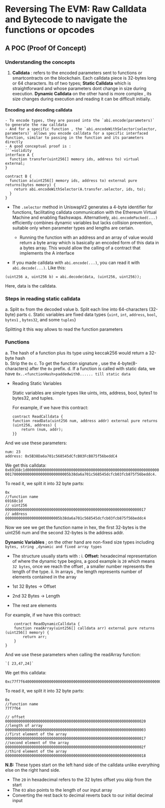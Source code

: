 # Reversing The EVM: Raw Calldata and Bytecode to navigate the functions or opcodes

## A POC (Proof Of Concept)

### Understanding the concepts

1. **Calldata** : refers to the encoded parameters sent to functions or smartcontracts on the blockchain. Each calldata piece  is 32-bytes long or 64 characters. Its of two types;
 **Static Calldata** which is straightforward and whose parameters dont change in size during execution. **Dynamic Calldata** on the other hand is more complex , its size changes during execution and reading it can be difficult initially.

#### Encoding and decoding calldata
    - To encode types, they are passed into the `abi.encode(parameters)` to generate the raw calldata
    - And for a specific function , the `abi.encodeWithSelector(selector, parameters)` allows you encode calldata for a specific interfaced function, similar to passing in the function and its parameters directly
    - A good conceptual proof is : 
    ```=solidity
    interface A {
      function transfer(uint256[] memory ids, address to) virtual external;
    }

    contract B {
      function a(uint256[] memory ids, address to) external pure returns(bytes memory) {
        return abi.encodeWithSelector(A.transfer.selector, ids, to);
      }
    }
- The `.selector` method in UniswapV2 generates a 4-byte identifier for functions, facilitating calldata communication with the Ethereum Virtual Machine and enabling flashswaps. Alternatively, `abi.encodePacked(...)` efficiently combines dynamic variables but lacks collision prevention, suitable only when parameter types and lengths are certain.
    - Running the function with an address and an array of value would return a byte array which is  basically an encoded form of this data in a bytes array. This would allow the calling of a contract that implements the A interface

- If you made calldata with `abi.encode(...)`, you can read it with `abi.decode(...)`. Like this:


```(uint256 a, uint256 b) = abi.decode(data, (uint256, uint256));```




Here, data is the calldata.


### Steps in reading static calldata
a. Split `0x` from the decoded value 
b. Split each line into 64-characters (32-byte) parts
c. Static variables are fixed data types {`uint`, `int`, `address`, `bool`, `bytes1` , `bytes32`, and some `tuples`}

Splitting it this way allows to read the function parameters

### Functions
a. The hash of a function plus its type using keccak256 would return a 32-byte hash  
b. Strip the `0x`
c. To get the function signature , use the 4-byte(8-characters) after the `0x` prefix.
d. If a function is called with static data, we have `0x..<functionHash>paddedwith0...... till static data`
    
    

- Reading Static Variables

    Static variables are simple types like uints, ints, address, bool, bytes1 to bytes32, and tuples.

    For example, if we have this contract:

    ```=solidity
    contract ReadCalldata {
    function readData(uint256 num, address addr) external pure returns (uint256, address) {
        return (num, addr);
    }} 
    ```


And we use these parameters:

    num: 23
    address: 0x5B38Da6a701c568545dCfcB03FcB875f56beddC4

We get this calldata: 
```0x69168c1d00000000000000000000000000000000000000000000000000000000000000170000000000000000000000005b38da6a701c568545dcfcb03fcb875f56beddc4.```

To read it, we split it into 32 byte parts:

```=solidity
0x
//function name
69168c1d
// uint256
0000000000000000000000000000000000000000000000000000000000000017
// address
0000000000000000000000005b38da6a701c568545dcfcb03fcb875f56beddc4
```

Now we see we get the function name in hex, the first 32-bytes is the uint256 num and the second 32-bytes is the address addr.



**Dynamic Variables** ; on the other hand are non-fixed size types including `bytes, string ,dynamic and fixed array types`
- The structure usually starts with :
i. **Offset:** hexadecimal representation of where the dynamic type begins, a good example is `20` which means `32 bytes`, once we reach the offset , a smaller number represents the length of the type.
ii. In arrays , the length represents number of elements contained in the array 

- 1st 32 Bytes -> Offset
- 2nd 32 Bytes -> Length
- The rest are elements 

For example, if we have this contract:

```=solidity
    contract ReadDynamicCalldata {
    function readArray(uint256[] calldata arr) external pure returns (uint256[] memory) {
        return arr;
    }
}
```


And we use these parameters when calling the readArray function:

    `[ 23,47,24]`
    
We get this calldata:

    0xc77f7f64000000000000000000000000000000000000000000000000000000000000002000000000000000000000000000000000000000000000000000000000000000030000000000000000000000000000000000000000000000000000000000000017000000000000000000000000000000000000000000000000000000000000002f0000000000000000000000000000000000000000000000000000000000000018
    
To read it, we split it into 32 byte parts:
```=solidity
0x
//function name
77f7f64

// offset
0000000000000000000000000000000000000000000000000000000000000020
//length of array
0000000000000000000000000000000000000000000000000000000000000003
//first element of the array
0000000000000000000000000000000000000000000000000000000000000017
//second element of the array
000000000000000000000000000000000000000000000000000000000000002f
//third element of the array
0000000000000000000000000000000000000000000000000000000000000018
```
**N.B:** These types start on the left hand side of the calldata unlike everything else on the right hand side.
- The `20` in hexadecimal refers to the 32 bytes offset you skip from the start
- The `03` also points to the length of our input array
- Converting the rest back to decimal reverts back to our initial decimal input

